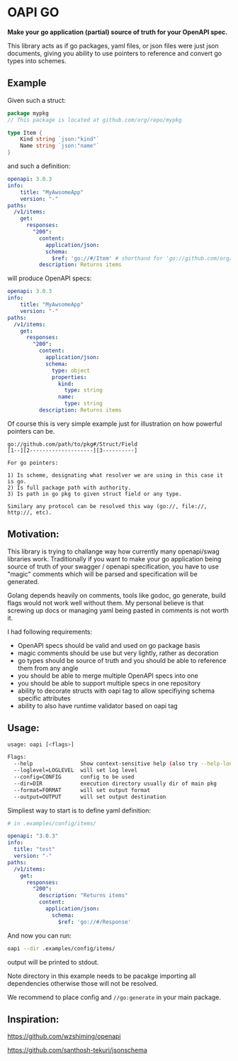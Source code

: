 # OAPI GO

**Make your go application (partial) source of truth for your OpenAPI spec.**

This library acts as if go packages, yaml files, or json files were just json documents,
giving you ability to use pointers to reference and convert go types into schemes.


## Example

Given such a struct:

```go
package mypkg
// This package is located at github.com/org/repo/mypkg

type Item {
    Kind string `json:"kind"`
    Name string `json:"name"`
}
```

and such a definition:

```yaml
openapi: 3.0.3
info:
    title: "MyAwsomeApp"
    version: "-"
paths:
  /v1/items:
    get:
      responses:
        "200":
          content:
            application/json:
            schema:
              $ref: 'go://#/Item' # shorthand for 'go://github.com/org/repo/mypkg#/Item'
          description: Returns items
```

will produce OpenAPI specs:

```yaml
openapi: 3.0.3
info:
    title: "MyAwsomeApp"
    version: "-"
paths:
  /v1/items:
    get:
      responses:
        "200":
          content:
            application/json:
            schema:
              type: object
              properties:
                kind:
                  type: string
                name:
                  type: string
          description: Returns items
```

Of course this is very simple example just for illustration on how powerful pointers can be.

```
go://github.com/path/to/pkg#/Struct/Field
[1--][2--------------------][3----------]

For go pointers:

1) Is scheme, designating what resolver we are using in this case it is go.
2) Is full package path with authority.
3) Is path in go pkg to given struct field or any type.

Similary any protocol can be resolved this way (go://, file://, http://, etc).
```


## Motivation:

This library is trying to challange way how currently many openapi/swag libraries work.
Traditionally if you want to make your go application being source of truth of your 
swagger / openapi specification, you have to use "magic" comments which will be parsed
and specification will be generated.

Golang depends heavily on comments, tools like godoc, go generate, build flags would not 
work well without them. My personal believe is that screwing up docs or managing yaml
being pasted in comments is not worth it. 

I had following requirements:
- OpenAPI specs should be valid and used on go package basis 
- magic comments should be use but very lightly, rather as decoration
- go types should be source of truth and you should be able to reference them from any angle
- you should be able to merge multiple OpenAPI specs into one
- you should be able to support multiple specs in one repository
- ability to decorate structs with oapi tag to allow specifiying schema specific attributes
- ability to also have runtime validator based on oapi tag


## Usage:

```bash
usage: oapi [<flags>]

Flags:
  --help               Show context-sensitive help (also try --help-long and --help-man).
  --loglevel=LOGLEVEL  will set log level
  --config=CONFIG      config to be used
  --dir=DIR            execution directory usually dir of main pkg
  --format=FORMAT      will set output format
  --output=OUTPUT      will set output destination

```

Simpliest way to start is to define yaml definition:

```yaml
# in .examples/config/items/

openapi: "3.0.3"
info:
  title: "test"
  version: "-"
paths: 
  /v1/items:
    get:
      responses:
        "200":
          description: "Returns items"
          content:
            application/json:
              schema:
                $ref: 'go://#/Response'
```

And now you can run:

```bash
oapi --dir .examples/config/items/
```

output will be printed to stdout.

Note directory in this example needs to be pacakge importing all dependencies otherwise those 
will not be resolved.

We recommend to place config and `//go:generate` in your main package.


## Inspiration:

https://github.com/wzshiming/openapi

https://github.com/santhosh-tekuri/jsonschema